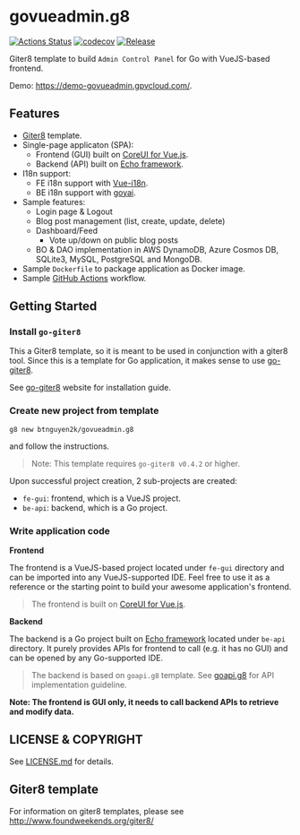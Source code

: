 # govueadmin.g8

[![Actions Status](https://github.com/btnguyen2k/govueadmin.g8/workflows/govueadmin/badge.svg)](https://github.com/btnguyen2k/govueadmin.g8/actions)
[![codecov](https://codecov.io/gh/btnguyen2k/govueadmin.g8/branch/master/graph/badge.svg?token=HVAP5A0R2Z)](https://codecov.io/gh/btnguyen2k/govueadmin.g8)
[![Release](https://img.shields.io/github/release/btnguyen2k/govueadmin.g8.svg?style=flat-square)](RELEASE-NOTES.md)

Giter8 template to build `Admin Control Panel` for Go with VueJS-based frontend.

Demo: https://demo-govueadmin.gpvcloud.com/.

## Features

- [Giter8](https://github.com/btnguyen2k/go-giter8) template.
- Single-page applicaton (SPA):
  - Frontend (GUI) built on [CoreUI for Vue.js](https://coreui.io/vue/).
  - Backend (API) built on [Echo framework](https://echo.labstack.com).
- I18n support:
  - FE i18n support with [Vue-i18n](https://kazupon.github.io/vue-i18n/).
  - BE i18n support with [goyai](https://github.com/btnguyen2k/goyai).
- Sample features:
  - Login page & Logout
  - Blog post management (list, create, update, delete)
  - Dashboard/Feed
    - Vote up/down on public blog posts
  - BO & DAO implementation in AWS DynamoDB, Azure Cosmos DB, SQLite3, MySQL, PostgreSQL and MongoDB.
- Sample `Dockerfile` to package application as Docker image.
- Sample [GitHub Actions](https://docs.github.com/actions) workflow.


## Getting Started

### Install `go-giter8`

This a Giter8 template, so it is meant to be used in conjunction with a giter8 tool.
Since this is a template for Go application, it makes sense to use [go-giter8](https://github.com/btnguyen2k/go-giter8).

See [go-giter8](https://github.com/btnguyen2k/go-giter8) website for installation guide.

### Create new project from template

```
g8 new btnguyen2k/govueadmin.g8
```

and follow the instructions.

> Note: This template requires `go-giter8 v0.4.2` or higher.

Upon successful project creation, 2 sub-projects are created:

- `fe-gui`: frontend, which is a VueJS project.
- `be-api`: backend, which is a Go project.

### Write application code

**Frontend**

The frontend is a VueJS-based project located under `fe-gui` directory and can be imported into any VueJS-supported IDE.
Feel free to use it as a reference or the starting point to build your awesome application's frontend.

> The frontend is built on [CoreUI for Vue.js](https://coreui.io/vue/).

**Backend**

The backend is a Go project built on [Echo framework](https://echo.labstack.com) located under `be-api` directory.
It purely provides APIs for frontend to call (e.g. it has no GUI) and can be opened by any Go-supported IDE.

> The backend is based on `goapi.g8` template. See [goapi.g8](https://github.com/btnguyen2k/goapi.g8) for API implementation guideline.

**Note: The frontend is GUI only, it needs to call backend APIs to retrieve and modify data.**


## LICENSE & COPYRIGHT

See [LICENSE.md](LICENSE.md) for details.


## Giter8 template

For information on giter8 templates, please see http://www.foundweekends.org/giter8/
